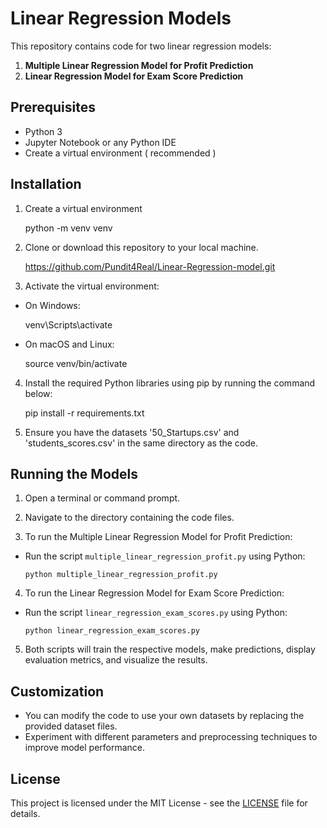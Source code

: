# Linear Regression Models

This repository contains code for two linear regression models:
1. **Multiple Linear Regression Model for Profit Prediction**
2. **Linear Regression Model for Exam Score Prediction**

## Prerequisites
- Python 3
- Jupyter Notebook or any Python IDE
- Create a virtual environment ( recommended )

## Installation
1. Create a virtual environment

    python -m venv venv 
    
2. Clone or download this repository to your local machine.

    https://github.com/Pundit4Real/Linear-Regression-model.git

3. Activate the virtual environment:

- On Windows:

    venv\Scripts\activate

- On macOS and Linux:

    source venv/bin/activate

4. Install the required Python libraries using pip by running the command below:

    pip install -r requirements.txt

5. Ensure you have the datasets '50_Startups.csv' and 'students_scores.csv' in the same directory as the code.

## Running the Models
1. Open a terminal or command prompt.

2. Navigate to the directory containing the code files.

3. To run the Multiple Linear Regression Model for Profit Prediction:
- Run the script `multiple_linear_regression_profit.py` using Python:
  ```
  python multiple_linear_regression_profit.py
  ```

4. To run the Linear Regression Model for Exam Score Prediction:
- Run the script `linear_regression_exam_scores.py` using Python:
  ```
  python linear_regression_exam_scores.py
  ```

5. Both scripts will train the respective models, make predictions, display evaluation metrics, and visualize the results.

## Customization
- You can modify the code to use your own datasets by replacing the provided dataset files.
- Experiment with different parameters and preprocessing techniques to improve model performance.

## License
This project is licensed under the MIT License - see the [LICENSE](LICENSE) file for details.

